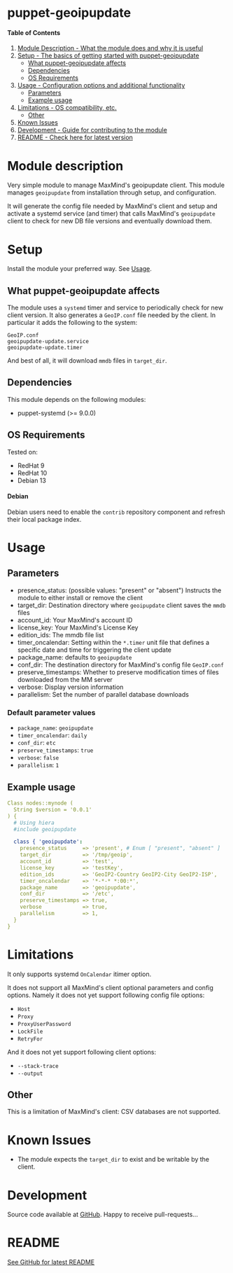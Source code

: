 # puppet-geoipupdate


#### Table of Contents
1. [Module Description - What the module does and why it is useful](#Module-description)
1. [Setup - The basics of getting started with puppet-geoipupdate](#Setup)
   * [What puppet-geoipupdate affects](#What-puppet-geoipupdate-affects)
   * [Dependencies](Dependencies)
   * [OS Requirements](#OS-Requirements)
1. [Usage - Configuration options and additional functionality](#Usage)
   * [Parameters](#Parameters)
   * [Example usage](#Example-usage)
1. [Limitations - OS compatibility, etc.](#Limitations)
   * [Other](#Other)
1. [Known Issues](#Known-Issues)
1. [Development - Guide for contributing to the module](#Development)
1. [README - Check here for latest version](#README)

# Module description
Very simple module to manage MaxMind's geoipupdate client.
This module manages `geoipupdate` from installation through setup,
and configuration.

It will generate the config file needed by MaxMind's client and setup and
activate a systemd service (and timer) that calls MaxMind's `geoipupdate`
client to check for new DB file versions and eventually download them.

# Setup
Install the module your preferred way.
See [Usage](#usage).


## What puppet-geoipupdate affects
The module uses a `systemd` timer and service to periodically check for new
client version.
It also generates a `GeoIP.conf` file needed by the client.
In particular it adds the following to the system:
```
GeoIP.conf
geoipupdate-update.service
geoipupdate-update.timer
```

And best of all, it will download `mmdb` files in `target_dir`.

## Dependencies
This module depends on the following modules:
- puppet-systemd (>= 9.0.0)

## OS Requirements
Tested on:
- RedHat 9
- RedHat 10
- Debian 13

#### Debian
Debian users need to enable the `contrib` repository component and
refresh their local package index.

# Usage
## Parameters
- presence_status: (possible values: "present" or "absent") Instructs the module to either install or remove the client
- target_dir: Destination directory where `geoipupdate` client saves the `mmdb` files
- account_id: Your MaxMind's account ID
- license_key: Your MaxMind's License Key
- edition_ids: The mmdb file list
- timer_oncalendar: Setting within the `*.timer` unit file that defines a specific date and time for triggering the client update
- package_name: defaults to `geoipupdate`
- conf_dir: The destination directory for MaxMind's config file `GeoIP.conf`
- preserve_timestamps: Whether to preserve modification times of files downloaded from the MM server
- verbose: Display version information
- parallelism: Set the number of parallel database downloads


### Default parameter values
- `package_name`: `geoipupdate`
- `timer_oncalendar`: `daily`
- `conf_dir`: `etc`
- `preserve_timestamps`: `true`
- `verbose`: `false`
- `parallelism`: `1`


## Example usage
```yaml
Class nodes::mynode (
  String $version = '0.0.1'
) {
  # Using hiera
  #include geoipupdate

  class { 'geoipupdate':
    presence_status     => 'present', # Enum [ "present", "absent" ]
    target_dir          => '/tmp/geoip',
    account_id          => 'test',
    license_key         => 'testKey',
    edition_ids         => 'GeoIP2-Country GeoIP2-City GeoIP2-ISP',
    timer_oncalendar    => '*-*-* *:00:*',
    package_name        => 'geoipupdate',
    conf_dir            => '/etc',
    preserve_timestamps => true,
    verbose             => true,
    parallelism         => 1,
  }
}
```

# Limitations
It only supports systemd `OnCalendar` itimer option.

It does not support all MaxMind's client optional parameters and config options.
Namely it does not yet support following config file options:
- `Host`
- `Proxy`
- `ProxyUserPassword`
- `LockFile`
- `RetryFor`

And it does not yet support following client options:
- `--stack-trace`
- `--output`

## Other
This is a limitation of MaxMind's client: CSV databases are not supported.

# Known Issues
- The module expects the `target_dir` to exist and be writable by the client.

# Development
Source code available at [GitHub](https://github.com/stexads/puppet-geoipupdate).
Happy to receive pull-requests...


# README
[See GitHub for latest README](https://github.com/stexads/puppet-geoipupdate/blob/main/README.md)
